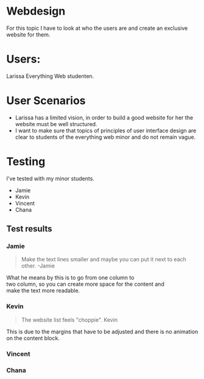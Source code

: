 # Webdesign
For this topic I have to look at who the users are and create an exclusive website for them.

# Users: 
Larissa
Everything Web studenten.

# User Scenarios
* Larissa has a limited vision, in order to build a good website for her the website must be well structured.
* I want to make sure that topics of principles of user interface design are clear to students of the everything web minor and do not remain vague.

# Testing
I've tested with my minor students.

* Jamie
* Kevin
* Vincent
* Chana

## Test results
### Jamie
> Make the text lines smaller and maybe you can put it next to each other.  -Jamie

What he means by this is to go from one column to  
two column, so you can create more space for the content and  
make the text more readable.

### Kevin
> The website list feels "choppie". Kevin

This is due to the margins that have to be adjusted and there is no animation on the content block.

### Vincent

### Chana